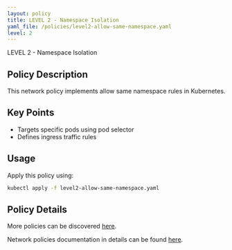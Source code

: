 ```yaml
---
layout: policy
title: LEVEL 2 - Namespace Isolation
yaml_file: /policies/level2-allow-same-namespace.yaml
level: 2
---
```


LEVEL 2 - Namespace Isolation

## Policy Description

This network policy implements allow same namespace rules in Kubernetes.

## Key Points

- Targets specific pods using pod selector
- Defines ingress traffic rules

## Usage

Apply this policy using:
```bash
kubectl apply -f level2-allow-same-namespace.yaml
```

## Policy Details

More policies can be discovered [here](/k8s-network-policies/).

Network policies documentation in details can be found [here](https://kubernetes.io/docs/concepts/services-networking/network-policies/).
